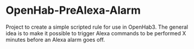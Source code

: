 # OpenHab-PreAlexa-Alarm
Project to create a simple scripted rule for use in OpenHab3. The general idea is to make it possible to trigger Alexa commands to be performed X minutes before an Alexa alarm goes off.
